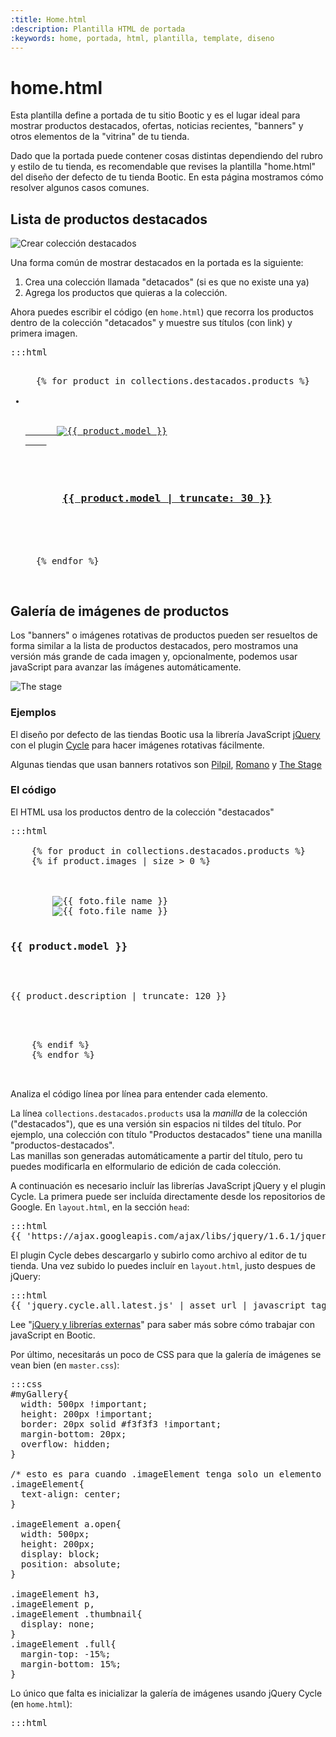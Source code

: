 ```yaml
---
:title: Home.html
:description: Plantilla HTML de portada
:keywords: home, portada, html, plantilla, template, diseno
---
```


# home.html

Esta plantilla define a portada de tu sitio Bootic y es el lugar ideal para mostrar productos destacados, ofertas, noticias recientes, "banners" y otros elementos de la "vitrina" de tu tienda.

Dado que la portada puede contener cosas distintas dependiendo del rubro y estilo de tu tienda, es recomendable que revises la plantilla "home.html" del diseño der defecto de tu tienda Bootic. En esta página mostramos cómo resolver algunos casos comunes.

## Lista de productos destacados  
<div class="clearfix">
<img src="<%= img('/img/themes/new_collection.png').thumb('300x200').url %>" alt="Crear colección destacados" class="shadowed left" />    
<p>Una forma común de mostrar destacados en la portada es la siguiente:</p>
<ol>
  <li>Crea una colección llamada "detacados" (si es que no existe una ya)</li>
  <li>Agrega los productos que quieras a la colección.</li>
</ol>
<p>Ahora puedes escribir el código (en <code>home.html</code>) que recorra los productos dentro de la colección "detacados" y muestre sus títulos (con link) y primera imagen.</p>
</div>

<pre>:::html
<ul id="productos_destacados">
  {% for product in collections.destacados.products %}
  <li>
    <!-- 1ra imagen -->
    <a href="{{ product.url }}" class="product-image">
      <img src="{{ product.first_image.small }}" alt="{{ product.model }}" />
    </a>
    <!-- título -->
    <h3 class="product-model">
      <a href="{{ product.url }}">{{ product.model | truncate: 30 }}</a>
    </h3>
  </li>
  {% endfor %}
</ul>
</pre>

<h2 id="galerias">Galería de imágenes de productos</h2>

Los "banners" o imágenes rotativas de productos pueden ser resueltos de forma similar a la lista de productos destacados, pero mostramos una versión más grande de cada imagen y, opcionalmente, podemos usar javaScript para avanzar las ímágenes automáticamente. 

<img src="<%= img('/img/themes/the_stage.png').thumb('640x').url %>" alt="The stage" /> 
  
### Ejemplos
El diseño por defecto de las tiendas Bootic usa la librería JavaScript [jQuery](http://jquery.com/) con el plugin [Cycle](http://jquery.malsup.com/cycle/) para hacer imágenes rotativas fácilmente. 

Algunas tiendas que usan banners rotativos son [Pilpil](http://www.pilpil.cl), [Romano](http://www.romano.cl) y [The Stage](http://www.thestage.cl/)

### El código
El HTML usa los productos dentro de la colección "destacados"

<pre>:::html
<div id="myGallery">
    {% for product in collections.destacados.products %}
    {% if product.images | size > 0 %}
      <div class="imageElement">
        <a href="{{ product.url }}" title="Ver m&aacute;s" class="open"></a>
        <img src="{{ product.first_image.medium }}" class="full" alt="{{ foto.file_name }}" />
        <img src="{{ product.first_image.thumbnail }}" class="thumbnail" alt="{{ foto.file_name }}" />
        <h3>{{ product.model }}</h3>
        <p>{{ product.description | truncate: 120 }}</p>
      </div>
    {% endif %}
    {% endfor %}
  </div><!-- /myGallery -->
</pre>

Analiza el código línea por línea para entender cada elemento.

<div class="tip">
  La línea <code>collections.destacados.products</code> usa la <em>manilla</em> de la colección ("destacados"), que es una versión sin espacios ni tildes del título. Por ejemplo, una colección con título "Productos destacados" tiene una manilla "productos-destacados".<br />
  Las manillas son generadas automáticamente a partir del título, pero tu puedes modificarla en elformulario de edición de cada colección.
</div>

A continuación es necesario incluír las librerías JavaScript jQuery y el plugin Cycle. La primera puede ser incluída directamente desde los repositorios de Google. En <code>layout.html</code>, en la sección <code>head</code>:

<pre>:::html
{{ 'https://ajax.googleapis.com/ajax/libs/jquery/1.6.1/jquery.min.js' | javascript_tag }}
</pre>

El plugin Cycle debes descargarlo y subirlo como archivo al editor de tu tienda. Una vez subido lo puedes incluír en <code>layout.html</code>, justo despues de jQuery:

<pre>:::html
{{ 'jquery.cycle.all.latest.js' | asset_url | javascript_tag }}
</pre>

<div class="tip">
  Lee "<a href="/es/themes/librerias_externas">jQuery y librerías externas</a>" para saber más sobre cómo trabajar con javaScript en Bootic.
</div>

Por último, necesitarás un poco de CSS para que la galería de imágenes se vean bien (en <code>master.css</code>):

<pre>:::css
#myGallery{
  width: 500px !important;
  height: 200px !important;
  border: 20px solid #f3f3f3 !important;
  margin-bottom: 20px;
  overflow: hidden;
}

/* esto es para cuando .imageElement tenga solo un elemento */
.imageElement{
  text-align: center;
}

.imageElement a.open{
  width: 500px;
  height: 200px;
  display: block;
  position: absolute;
}

.imageElement h3,
.imageElement p,
.imageElement .thumbnail{
  display: none;
}
.imageElement .full{
  margin-top: -15%;
  margin-bottom: 15%;
}
</pre>

Lo único que falta es inicializar la galería de imágenes usando jQuery Cycle (en <code>home.html</code>):

<pre>:::html
<script type='text/javascript' charset='utf-8'> 
  $(function () { 
    $('#myGallery').cycle({ 
      fx: 'fade' // choose your transition type, ex: fade, scrollUp, shuffle, etc... 
    }); 
  }); 
</script>
</pre>